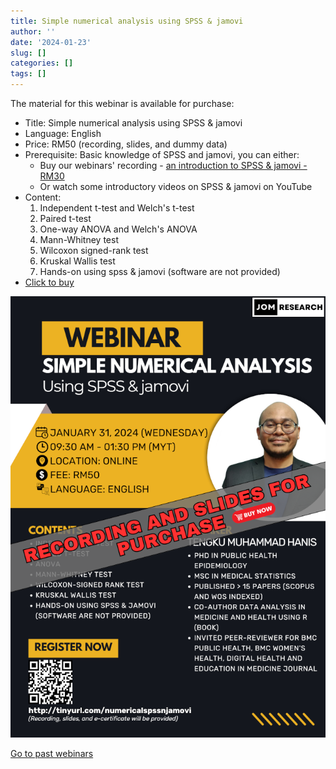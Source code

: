 ```yaml
---
title: Simple numerical analysis using SPSS & jamovi
author: ''
date: '2024-01-23'
slug: []
categories: []
tags: []
---
```

The material for this webinar is available for purchase:

- Title: Simple numerical analysis using SPSS & jamovi
- Language: English
- Price: RM50 (recording, slides, and dummy data)
- Prerequisite: Basic knowledge of SPSS and jamovi, you can either:
    - Buy our webinars' recording - [an introduction to SPSS & jamovi -  RM30](https://tinyurl.com/recordingintrospssjamovi)
    - Or watch some introductory videos on SPSS & jamovi on YouTube
- Content: 
    1. Independent t-test and Welch's t-test
    2. Paired t-test
    3. One-way ANOVA and Welch's ANOVA
    4. Mann-Whitney test
    5. Wilcoxon signed-rank test
    6. Kruskal Wallis test
    7. Hands-on using spss & jamovi (software are not provided)
- [Click to buy](https://forms.gle/hGRaaVaRD424dtPQ7)

![](images/Simple_numerical_analysis_35percent.png)

[Go to past webinars](https://jomresearch.netlify.app/webinars/#past-webinars)